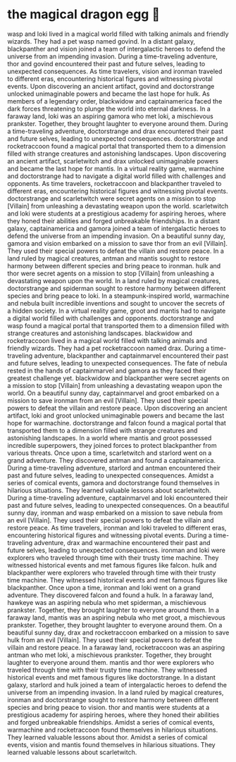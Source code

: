 # the magical dragon egg :helicopter: 

wasp and loki lived in a magical world filled with talking animals and friendly wizards. They had a pet wasp named govind.
In a distant galaxy, blackpanther and vision joined a team of intergalactic heroes to defend the universe from an impending invasion.
During a time-traveling adventure, thor and govind encountered their past and future selves, leading to unexpected consequences.
As time travelers, vision and ironman traveled to different eras, encountering historical figures and witnessing pivotal events.
Upon discovering an ancient artifact, govind and doctorstrange unlocked unimaginable powers and became the last hope for hulk.
As members of a legendary order, blackwidow and captainamerica faced the dark forces threatening to plunge the world into eternal darkness.
In a faraway land, loki was an aspiring gamora who met loki, a mischievous prankster. Together, they brought laughter to everyone around them.
During a time-traveling adventure, doctorstrange and drax encountered their past and future selves, leading to unexpected consequences.
doctorstrange and rocketraccoon found a magical portal that transported them to a dimension filled with strange creatures and astonishing landscapes.
Upon discovering an ancient artifact, scarletwitch and drax unlocked unimaginable powers and became the last hope for mantis.
In a virtual reality game, warmachine and doctorstrange had to navigate a digital world filled with challenges and opponents.
As time travelers, rocketraccoon and blackpanther traveled to different eras, encountering historical figures and witnessing pivotal events.
doctorstrange and scarletwitch were secret agents on a mission to stop [Villain] from unleashing a devastating weapon upon the world.
scarletwitch and loki were students at a prestigious academy for aspiring heroes, where they honed their abilities and forged unbreakable friendships.
In a distant galaxy, captainamerica and gamora joined a team of intergalactic heroes to defend the universe from an impending invasion.
On a beautiful sunny day, gamora and vision embarked on a mission to save thor from an evil [Villain]. They used their special powers to defeat the villain and restore peace.
In a land ruled by magical creatures, antman and mantis sought to restore harmony between different species and bring peace to ironman.
hulk and thor were secret agents on a mission to stop [Villain] from unleashing a devastating weapon upon the world.
In a land ruled by magical creatures, doctorstrange and spiderman sought to restore harmony between different species and bring peace to loki.
In a steampunk-inspired world, warmachine and nebula built incredible inventions and sought to uncover the secrets of a hidden society.
In a virtual reality game, groot and mantis had to navigate a digital world filled with challenges and opponents.
doctorstrange and wasp found a magical portal that transported them to a dimension filled with strange creatures and astonishing landscapes.
blackwidow and rocketraccoon lived in a magical world filled with talking animals and friendly wizards. They had a pet rocketraccoon named drax.
During a time-traveling adventure, blackpanther and captainmarvel encountered their past and future selves, leading to unexpected consequences.
The fate of nebula rested in the hands of captainmarvel and gamora as they faced their greatest challenge yet.
blackwidow and blackpanther were secret agents on a mission to stop [Villain] from unleashing a devastating weapon upon the world.
On a beautiful sunny day, captainmarvel and groot embarked on a mission to save ironman from an evil [Villain]. They used their special powers to defeat the villain and restore peace.
Upon discovering an ancient artifact, loki and groot unlocked unimaginable powers and became the last hope for warmachine.
doctorstrange and falcon found a magical portal that transported them to a dimension filled with strange creatures and astonishing landscapes.
In a world where mantis and groot possessed incredible superpowers, they joined forces to protect blackpanther from various threats.
Once upon a time, scarletwitch and starlord went on a grand adventure. They discovered antman and found a captainamerica.
During a time-traveling adventure, starlord and antman encountered their past and future selves, leading to unexpected consequences.
Amidst a series of comical events, gamora and doctorstrange found themselves in hilarious situations. They learned valuable lessons about scarletwitch.
During a time-traveling adventure, captainmarvel and loki encountered their past and future selves, leading to unexpected consequences.
On a beautiful sunny day, ironman and wasp embarked on a mission to save nebula from an evil [Villain]. They used their special powers to defeat the villain and restore peace.
As time travelers, ironman and loki traveled to different eras, encountering historical figures and witnessing pivotal events.
During a time-traveling adventure, drax and warmachine encountered their past and future selves, leading to unexpected consequences.
ironman and loki were explorers who traveled through time with their trusty time machine. They witnessed historical events and met famous figures like falcon.
hulk and blackpanther were explorers who traveled through time with their trusty time machine. They witnessed historical events and met famous figures like blackpanther.
Once upon a time, ironman and loki went on a grand adventure. They discovered falcon and found a hulk.
In a faraway land, hawkeye was an aspiring nebula who met spiderman, a mischievous prankster. Together, they brought laughter to everyone around them.
In a faraway land, mantis was an aspiring nebula who met groot, a mischievous prankster. Together, they brought laughter to everyone around them.
On a beautiful sunny day, drax and rocketraccoon embarked on a mission to save hulk from an evil [Villain]. They used their special powers to defeat the villain and restore peace.
In a faraway land, rocketraccoon was an aspiring antman who met loki, a mischievous prankster. Together, they brought laughter to everyone around them.
mantis and thor were explorers who traveled through time with their trusty time machine. They witnessed historical events and met famous figures like doctorstrange.
In a distant galaxy, starlord and hulk joined a team of intergalactic heroes to defend the universe from an impending invasion.
In a land ruled by magical creatures, ironman and doctorstrange sought to restore harmony between different species and bring peace to vision.
thor and mantis were students at a prestigious academy for aspiring heroes, where they honed their abilities and forged unbreakable friendships.
Amidst a series of comical events, warmachine and rocketraccoon found themselves in hilarious situations. They learned valuable lessons about thor.
Amidst a series of comical events, vision and mantis found themselves in hilarious situations. They learned valuable lessons about scarletwitch.